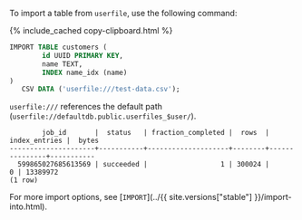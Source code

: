 To import a table from `userfile`, use the following command:

{%  include_cached copy-clipboard.html %}
~~~sql
IMPORT TABLE customers (
        id UUID PRIMARY KEY,
        name TEXT,
        INDEX name_idx (name)
)
   CSV DATA ('userfile:///test-data.csv');
~~~

`userfile:///` references the default path (`userfile://defaultdb.public.userfiles_$user/`).

~~~
        job_id       |  status   | fraction_completed |  rows  | index_entries |  bytes
---------------------+-----------+--------------------+--------+---------------+-----------
  599865027685613569 | succeeded |                  1 | 300024 |             0 | 13389972
(1 row)
~~~

For more import options, see [`IMPORT`](../{{ site.versions["stable"] }}/import-into.html).
